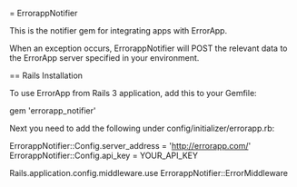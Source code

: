 = ErrorappNotifier

This is the notifier gem for integrating apps with ErrorApp.

When an exception occurs, ErrorappNotifier will POST the relevant data to the ErrorApp server specified in your environment.

== Rails Installation

To use ErrorApp from Rails 3 application, add this to your Gemfile:

gem 'errorapp_notifier'

Next you need to add the following under config/initializer/errorapp.rb:

ErrorappNotifier::Config.server_address = 'http://errorapp.com/'
ErrorappNotifier::Config.api_key = YOUR_API_KEY

Rails.application.config.middleware.use ErrorappNotifier::ErrorMiddleware